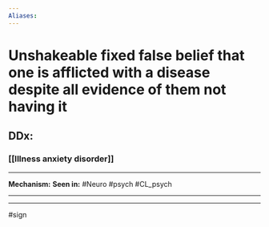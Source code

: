 ```yaml
---
Aliases:
---
```

# Unshakeable fixed false belief that one is afflicted with a disease despite all evidence of them not having it
## DDx:
### [[Illness anxiety disorder]]

---
**Mechanism:**
**Seen in:** #Neuro #psych #CL_psych 

---


---
#sign 